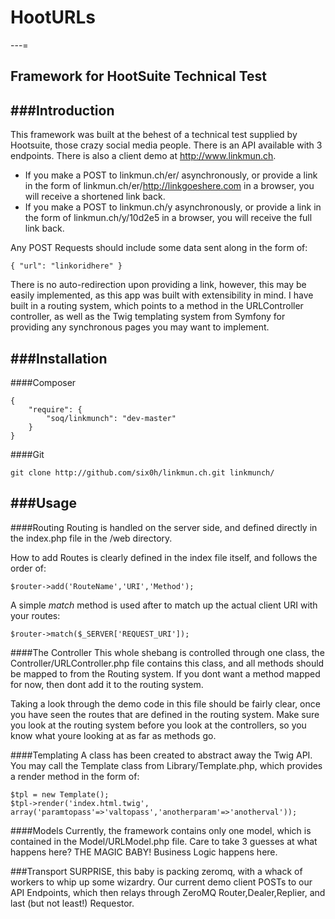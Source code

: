 # HootURLs
---=

## Framework for HootSuite Technical Test

###Introduction
---
This framework was built at the behest of a technical test supplied by Hootsuite, those crazy social media people. There is an API available with 3 endpoints. There is also a client demo at http://www.linkmun.ch.

- If you make a POST to linkmun.ch/er/ asynchronously, or provide a link in the form of linkmun.ch/er/http://linkgoeshere.com in a browser, you will receive a shortened link back.
- If you make a POST to linkmun.ch/y asynchronously, or provide a link in the form of linkmun.ch/y/10d2e5 in a browser, you will receive the full link back.

Any POST Requests should include some data sent along in the form of:
    
    { "url": "linkoridhere" }

There is no auto-redirection upon providing a link, however, this may be easily implemented, as this app was built with extensibility in mind. I have built in a routing system, which points to a method in the URLController controller, as well as the Twig templating system from Symfony for providing any synchronous pages you may want to implement.

###Installation
---

####Composer
    
    {
        "require": {
            "soq/linkmunch": "dev-master"
        }
    }

####Git

    git clone http://github.com/six0h/linkmun.ch.git linkmunch/
            

###Usage
---

####Routing
Routing is handled on the server side, and defined directly in the index.php file in the /web directory.

How to add Routes is clearly defined in the index file itself, and follows the order of:

    $router->add('RouteName','URI','Method');

A simple *match* method is used after to match up the actual client URI with your routes:

    $router->match($_SERVER['REQUEST_URI']);

####The Controller
This whole shebang is controlled through one class, the Controller/URLController.php file contains this class, and all methods should be mapped to from the Routing system. If you dont want a method mapped for now, then dont add it to the routing system.

Taking a look through the demo code in this file should be fairly clear, once you have seen the routes that are defined in the routing system. Make sure you look at the routing system before you look at the controllers, so you know what youre looking at as far as methods go.

####Templating
A class has been created to abstract away the Twig API. You may call the Template class from Library/Template.php, which provides a render method in the form of:

    $tpl = new Template();
    $tpl->render('index.html.twig', array('paramtopass'=>'valtopass','anotherparam'=>'anotherval'));

####Models
Currently, the framework contains only one model, which is contained in the Model/URLModel.php file. Care to take 3 guesses at what happens here? THE MAGIC BABY! Business Logic happens here.

###Transport
SURPRISE, this baby is packing zeromq, with a whack of workers to whip up some wizardry. Our current demo client POSTs to our API Endpoints, which then relays through ZeroMQ Router,Dealer,Replier, and last (but not least!) Requestor.

